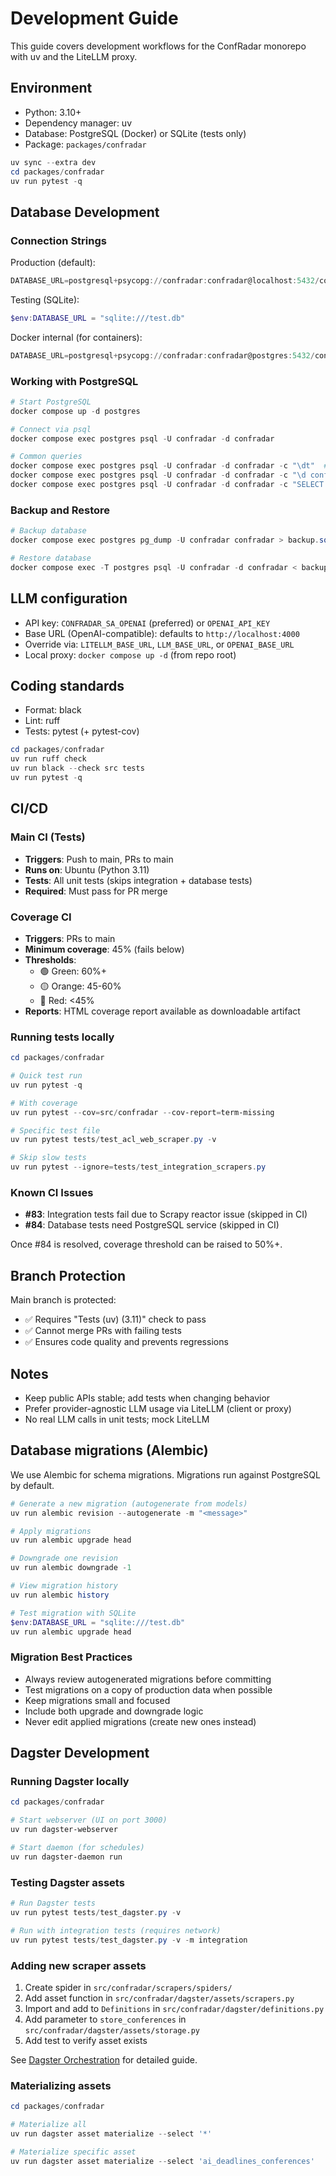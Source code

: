 # Development Guide

This guide covers development workflows for the ConfRadar monorepo with uv and the LiteLLM proxy.

## Environment

- Python: 3.10+
- Dependency manager: uv
- Database: PostgreSQL (Docker) or SQLite (tests only)
- Package: `packages/confradar`

```powershell
uv sync --extra dev
cd packages/confradar
uv run pytest -q
```

## Database Development

### Connection Strings

Production (default):
```powershell
DATABASE_URL=postgresql+psycopg://confradar:confradar@localhost:5432/confradar
```

Testing (SQLite):
```powershell
$env:DATABASE_URL = "sqlite:///test.db"
```

Docker internal (for containers):
```powershell
DATABASE_URL=postgresql+psycopg://confradar:confradar@postgres:5432/confradar
```

### Working with PostgreSQL

```powershell
# Start PostgreSQL
docker compose up -d postgres

# Connect via psql
docker compose exec postgres psql -U confradar -d confradar

# Common queries
docker compose exec postgres psql -U confradar -d confradar -c "\dt"  # List tables
docker compose exec postgres psql -U confradar -d confradar -c "\d conferences"  # Describe table
docker compose exec postgres psql -U confradar -d confradar -c "SELECT COUNT(*) FROM conferences;"
```

### Backup and Restore

```powershell
# Backup database
docker compose exec postgres pg_dump -U confradar confradar > backup.sql

# Restore database
docker compose exec -T postgres psql -U confradar -d confradar < backup.sql
```

## LLM configuration

- API key: `CONFRADAR_SA_OPENAI` (preferred) or `OPENAI_API_KEY`
- Base URL (OpenAI-compatible): defaults to `http://localhost:4000`
- Override via: `LITELLM_BASE_URL`, `LLM_BASE_URL`, or `OPENAI_BASE_URL`
- Local proxy: `docker compose up -d` (from repo root)

## Coding standards

- Format: black
- Lint: ruff
- Tests: pytest (+ pytest-cov)

```powershell
cd packages/confradar
uv run ruff check
uv run black --check src tests
uv run pytest -q
```

## CI/CD

### Main CI (Tests)
- **Triggers**: Push to main, PRs to main
- **Runs on**: Ubuntu (Python 3.11)
- **Tests**: All unit tests (skips integration + database tests)
- **Required**: Must pass for PR merge

### Coverage CI
- **Triggers**: PRs to main
- **Minimum coverage**: 45% (fails below)
- **Thresholds**:
  - 🟢 Green: 60%+
  - 🟡 Orange: 45-60%
  - 🔴 Red: <45%
- **Reports**: HTML coverage report available as downloadable artifact

### Running tests locally

```powershell
cd packages/confradar

# Quick test run
uv run pytest -q

# With coverage
uv run pytest --cov=src/confradar --cov-report=term-missing

# Specific test file
uv run pytest tests/test_acl_web_scraper.py -v

# Skip slow tests
uv run pytest --ignore=tests/test_integration_scrapers.py
```

### Known CI Issues
- **#83**: Integration tests fail due to Scrapy reactor issue (skipped in CI)
- **#84**: Database tests need PostgreSQL service (skipped in CI)

Once #84 is resolved, coverage threshold can be raised to 50%+.

## Branch Protection

Main branch is protected:
- ✅ Requires "Tests (uv) (3.11)" check to pass
- ✅ Cannot merge PRs with failing tests
- ✅ Ensures code quality and prevents regressions

## Notes

- Keep public APIs stable; add tests when changing behavior
- Prefer provider-agnostic LLM usage via LiteLLM (client or proxy)
- No real LLM calls in unit tests; mock LiteLLM

## Database migrations (Alembic)

We use Alembic for schema migrations. Migrations run against PostgreSQL by default.

```powershell
# Generate a new migration (autogenerate from models)
uv run alembic revision --autogenerate -m "<message>"

# Apply migrations
uv run alembic upgrade head

# Downgrade one revision
uv run alembic downgrade -1

# View migration history
uv run alembic history

# Test migration with SQLite
$env:DATABASE_URL = "sqlite:///test.db"
uv run alembic upgrade head
```

### Migration Best Practices

- Always review autogenerated migrations before committing
- Test migrations on a copy of production data when possible
- Keep migrations small and focused
- Include both upgrade and downgrade logic
- Never edit applied migrations (create new ones instead)

## Dagster Development

### Running Dagster locally

```powershell
cd packages/confradar

# Start webserver (UI on port 3000)
uv run dagster-webserver

# Start daemon (for schedules)
uv run dagster-daemon run
```

### Testing Dagster assets

```powershell
# Run Dagster tests
uv run pytest tests/test_dagster.py -v

# Run with integration tests (requires network)
uv run pytest tests/test_dagster.py -v -m integration
```

### Adding new scraper assets

1. Create spider in `src/confradar/scrapers/spiders/`
2. Add asset function in `src/confradar/dagster/assets/scrapers.py`
3. Import and add to `Definitions` in `src/confradar/dagster/definitions.py`
4. Add parameter to `store_conferences` in `src/confradar/dagster/assets/storage.py`
5. Add test to verify asset exists

See [Dagster Orchestration](Dagster-Orchestration) for detailed guide.

### Materializing assets

```powershell
cd packages/confradar

# Materialize all
uv run dagster asset materialize --select '*'

# Materialize specific asset
uv run dagster asset materialize --select 'ai_deadlines_conferences'
```